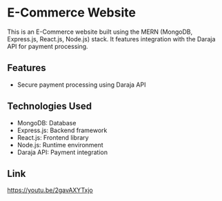 # E-Commerce Website

This is an E-Commerce website built using the MERN (MongoDB, Express.js, React.js, Node.js) stack. It features integration with the Daraja API for payment processing.

## Features


- Secure payment processing using Daraja API
  

## Technologies Used

- MongoDB: Database
- Express.js: Backend framework
- React.js: Frontend library
- Node.js: Runtime environment
- Daraja API: Payment integration

## Link
https://youtu.be/2gavAXYTxjo
